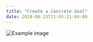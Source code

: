 ```yaml
---
title: "Create a Concrete Goal"
date: 2018-06-15T21:45:21-04:00
---
```


![Example image](../create-a-concrete-goal.jpeg)
